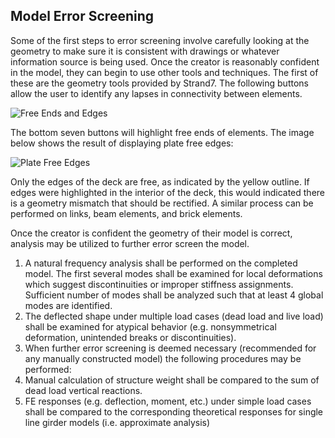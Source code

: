 ## Model Error Screening

Some of the first steps to error screening involve carefully looking at the geometry to make sure it is consistent with drawings or whatever information source is being used. Once the creator is reasonably confident in the model, they can begin to use other tools and techniques.
The first of these are the geometry tools provided by Strand7. The following buttons allow the user to identify any lapses in connectivity between elements.

![Free Ends and Edges](/Images/Buttons.png)

The bottom seven buttons will highlight free ends of elements. The image below shows the result of displaying plate free edges:

![Plate Free Edges](/Images/PlateFreeEdges.png)

Only the edges of the deck are free, as indicated by the yellow outline. If edges were highlighted in the interior of the deck, this would indicated there is a geometry mismatch that should be rectified. A similar process can be performed on links, beam elements, and brick elements.

Once the creator is confident the geometry of their model is correct, analysis may be utilized to further error screen the model.

1. A natural frequency analysis shall be performed on the completed model. The first several modes shall be examined for local deformations which suggest discontinuities or improper stiffness assignments. Sufficient number of modes shall be analyzed such that at least 4 global modes are identified.
2. The deflected shape under multiple load cases (dead load and live load) shall be examined for atypical behavior (e.g. nonsymmetrical deformation, unintended breaks or discontinuities).
3. When further error screening is deemed necessary (recommended for any manually constructed model) the following procedures may be performed:
  1. Manual calculation of structure weight shall be compared to the sum of dead load vertical reactions.
  2. FE responses (e.g. deflection, moment, etc.) under simple load cases shall be compared to the corresponding theoretical responses for single line girder models (i.e. approximate analysis)
